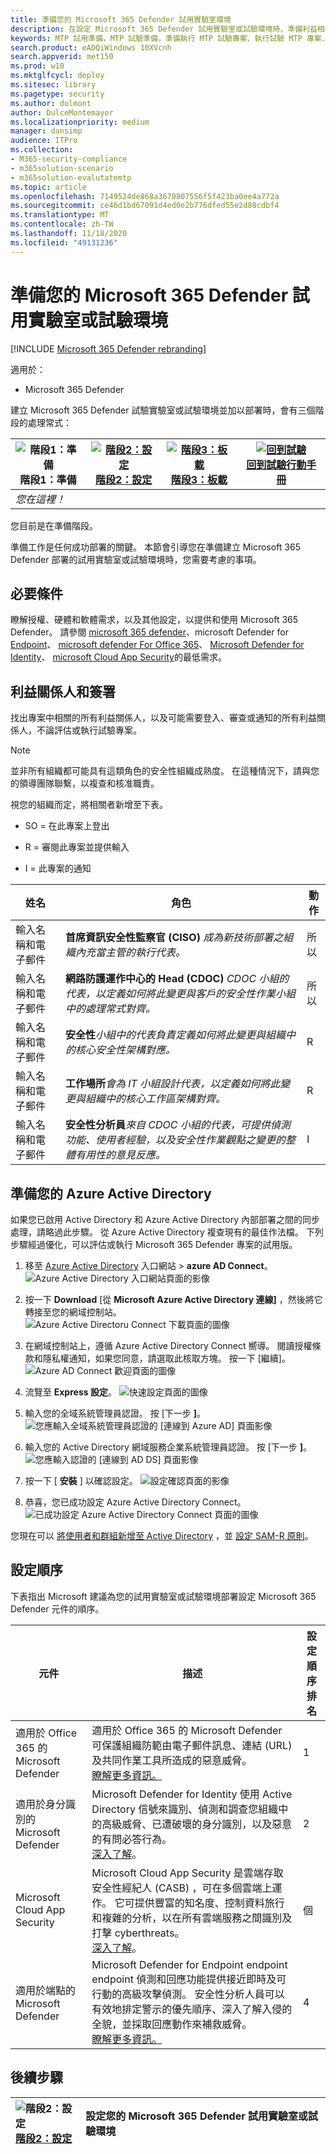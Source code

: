 ```yaml
---
title: 準備您的 Microsoft 365 Defender 試用實驗室環境
description: 在設定 Microsoft 365 Defender 試用實驗室或試驗環境時，準備利益相關者簽署、時程表、環境考慮和採用順序
keywords: MTP 試用準備，MTP 試驗準備，準備執行 MTP 試驗專案、執行試驗 MTP 專案、部署、準備工作、專案關係人、時程表、環境、端點、伺服器、管理、採用
search.product: eADQiWindows 10XVcnh
search.appverid: met150
ms.prod: w10
ms.mktglfcycl: deploy
ms.sitesec: library
ms.pagetype: security
ms.author: dolmont
author: DulceMontemayor
ms.localizationpriority: medium
manager: dansimp
audience: ITPro
ms.collection:
- M365-security-compliance
- m365solution-scenario
- m365solution-evalutatemtp
ms.topic: article
ms.openlocfilehash: 7149524de868a3670807556f5f423ba0ee4a772a
ms.sourcegitcommit: ce46d1bd67091d4ed0e2b776dfed55e2d88cdbf4
ms.translationtype: MT
ms.contentlocale: zh-TW
ms.lasthandoff: 11/18/2020
ms.locfileid: "49131236"
---
```

# <a name="prepare-your-microsoft-365-defender-trial-lab-or-pilot-environment"></a>準備您的 Microsoft 365 Defender 試用實驗室或試驗環境

[!INCLUDE [Microsoft 365 Defender rebranding](../includes/microsoft-defender.md)]


適用於：
- Microsoft 365 Defender

建立 Microsoft 365 Defender 試驗實驗室或試驗環境並加以部署時，會有三個階段的處理常式：

|![階段1：準備](../../media/phase-diagrams/prepare.png)<br/>階段1：準備 |[![階段2：設定](../../media/phase-diagrams/setup.png)](setup-mtpeval.md)<br/>[階段2：設定](setup-mtpeval.md) |[![階段3：板載](../../media/phase-diagrams/onboard.png)](config-mtpeval.md)<br/>[階段3：板載](config-mtpeval.md) | [![回到試驗](../../media/phase-diagrams/backtopilot.png)](mtp-pilot.md)<br/>[回到試驗行動手冊](mtp-pilot.md) |
|--|--|--|--|
|*您在這裡！* | || |

您目前是在準備階段。


準備工作是任何成功部署的關鍵。 本節會引導您在準備建立 Microsoft 365 Defender 部署的試用實驗室或試驗環境時，您需要考慮的事項。

## <a name="prerequisites"></a>必要條件
瞭解授權、硬體和軟體需求，以及其他設定，以提供和使用 Microsoft 365 Defender。 請參閱 [microsoft 365 defender](https://docs.microsoft.com/microsoft-365/security/mtp/prerequisites)、microsoft Defender for [Endpoint](https://docs.microsoft.com/windows/security/threat-protection/microsoft-defender-atp/minimum-requirements)、 [microsoft defender For Office 365](https://docs.microsoft.com/office365/servicedescriptions/office-365-advanced-threat-protection-service-description)、 [Microsoft Defender for Identity](https://docs.microsoft.com/azure-advanced-threat-protection/atp-prerequisites)、 [microsoft Cloud App Security](https://docs.microsoft.com/azure-advanced-threat-protection/atp-prerequisites)的最低需求。

## <a name="stakeholders-and-sign-off"></a>利益關係人和簽署
找出專案中相關的所有利益關係人，以及可能需要登入、審查或通知的所有利益關係人，不論評估或執行試驗專案。

>[!NOTE]
>並非所有組織都可能具有這類角色的安全性組織成熟度。 在這種情況下，請與您的領導團隊聯繫，以複查和核准職責。

視您的組織而定，將相關者新增至下表。

-   SO = 在此專案上登出

-   R = 審閱此專案並提供輸入

-   I = 此專案的通知

| 姓名                 | 角色                                                                                                                                                                                                          | 動作 |
|----------------------|---------------------------------------------------------------------------------------------------------------------------------------------------------------------------------------------------------------|--------|
| 輸入名稱和電子郵件 | **首席資訊安全性監察官 (CISO)** *成為新技術部署之組織內充當主管的執行代表。*                                                  | 所以     |
| 輸入名稱和電子郵件 | **網路防護運作中心的 Head (CDOC)** *CDOC 小組的代表，以定義如何將此變更與客戶的安全性作業小組中的處理常式對齊。*       | 所以     |
| 輸入名稱和電子郵件 | **安全性***小組中的代表負責定義如何將此變更與組織中的核心安全性架構對應。*                         | R      |
| 輸入名稱和電子郵件 | **工作場所***會為 IT 小組設計代表，以定義如何將此變更與組織中的核心工作區架構對齊。*                             | R      |
| 輸入名稱和電子郵件 | **安全性分析員***來自 CDOC 小組的代表，可提供偵測功能、使用者經驗，以及安全性作業觀點之變更的整體有用性的意見反應。* | I      |

## <a name="prepare-your-azure-active-directory"></a>準備您的 Azure Active Directory
如果您已啟用 Active Directory 和 Azure Active Directory 內部部署之間的同步處理，請略過此步驟。 從 Azure Active Directory 複查現有的最佳作法檔。 下列步驟經過優化，可以評估或執行 Microsoft 365 Defender 專案的試用版。

1. 移至 [Azure Active Directory](https://portal.azure.com/#blade/Microsoft_AAD_IAM/ActiveDirectoryMenuBlade) 入口網站 > **azure AD Connect**。 
![Azure Active Directory 入口網站頁面的影像](../../media/mtp-eval-1.png) <br> 

2. 按一下 **Download** [從 **Microsoft Azure Active Directory 連線]** ，然後將它轉接至您的網域控制站。
![Azure Active Directoru Connect 下載頁面的圖像](../../media/mtp-eval-2.png) <br>

3. 在網域控制站上，遵循 Azure Active Directory Connect 嚮導。 閱讀授權條款和隱私權通知，如果您同意，請選取此核取方塊。 按一下 [繼續]。
![Azure AD Connect 歡迎頁面的圖像](../../media/mtp-eval-3.png) <br>

4. 流覽至 **Express 設定**。
![快速設定頁面的圖像](../../media/mtp-eval-4.png) <br>

5. 輸入您的全域系統管理員認證。 按 [下一步 **]**。
![您應輸入全域系統管理員認證的 [連線到 Azure AD] 頁面影像](../../media/mtp-eval-5.png) <br>

6. 輸入您的 Active Directory 網域服務企業系統管理員認證。 按 [下一步 **]**。
![您應輸入認證的 [連線到 AD DS] 頁面影像](../../media/mtp-eval-6.png) <br>

7. 按一下 [ **安裝** ] 以確認設定。
![設定確認頁面的影像](../../media/mtp-eval-7.png) <br>

8. 恭喜，您已成功設定 Azure Active Directory Connect。
![已成功設定 Azure Active Directory Connect 頁面的圖像](../../media/mtp-eval-8.png) <br>

您現在可以 [將使用者和群組新增至 Active Directory](https://docs.microsoft.com/azure-advanced-threat-protection/atp-playbook-setup-lab#bkmk_hydrate) ，並 [設定 SAM-R 原則](https://docs.microsoft.com/azure-advanced-threat-protection/atp-playbook-setup-lab#configure-sam-r-capabilities-from-contosodc)。  


## <a name="configuration-order"></a>設定順序
下表指出 Microsoft 建議為您的試用實驗室或試驗環境部署設定 Microsoft 365 Defender 元件的順序。

| 元件                               | 描述                                                                                                                                                                                                                                                                                                                                                                                                                                                                                                                                                                                                                                                                                              | 設定順序排名 |
|-----------------------------------------|----------------------------------------------------------------------------------------------------------------------------------------------------------------------------------------------------------------------------------------------------------------------------------------------------------------------------------------------------------------------------------------------------------------------------------------------------------------------------------------------------------------------------------------------------------------------------------------------------------------------------------------------------------------------------------------------------------|---------------------|
|適用於 Office 365 的 Microsoft Defender|適用於 Office 365 的 Microsoft Defender 可保護組織防範由電子郵件訊息、連結 (URL) 及共同作業工具所造成的惡意威脅。 <br> [瞭解更多資訊。](https://docs.microsoft.com/microsoft-365/security/office-365-security/office-365-atp)                                                                                                                                                                                                                                             | 1                    |
|適用於身分識別的 Microsoft Defender|Microsoft Defender for Identity 使用 Active Directory 信號來識別、偵測和調查您組織中的高級威脅、已遭破壞的身分識別，以及惡意的有問必答行為。 <br> [深入了解](https://docs.microsoft.com/azure-advanced-threat-protection/)。| 2  |
|Microsoft Cloud App Security| Microsoft Cloud App Security 是雲端存取安全性經紀人 (CASB) ，可在多個雲端上運作。 它可提供豐富的知名度、控制資料旅行和複雜的分析，以在所有雲端服務之間識別及打擊 cyberthreats。 <br> [深入了解](https://docs.microsoft.com/cloud-app-security/)。                                                                                                                                                                                                                                                                                                                                                                       |個                   |
|適用於端點的 Microsoft Defender | Microsoft Defender for Endpoint endpoint endpoint 偵測和回應功能提供接近即時及可行動的高級攻擊偵測。 安全性分析人員可以有效地排定警示的優先順序、深入了解入侵的全貌，並採取回應動作來補救威脅。 <br> [瞭解更多資訊。](https://docs.microsoft.com/windows/security/threat-protection/microsoft-defender-atp/microsoft-defender-advanced-threat-protection)                                     |4                    |                                                                                                                                                                                                                                    

## <a name="next-step"></a>後續步驟
|![階段2：設定](../../media/setup.png) <br>[階段2：設定](setup-mtpeval.md) | 設定您的 Microsoft 365 Defender 試用實驗室或試驗環境
|:-------|:-----|

